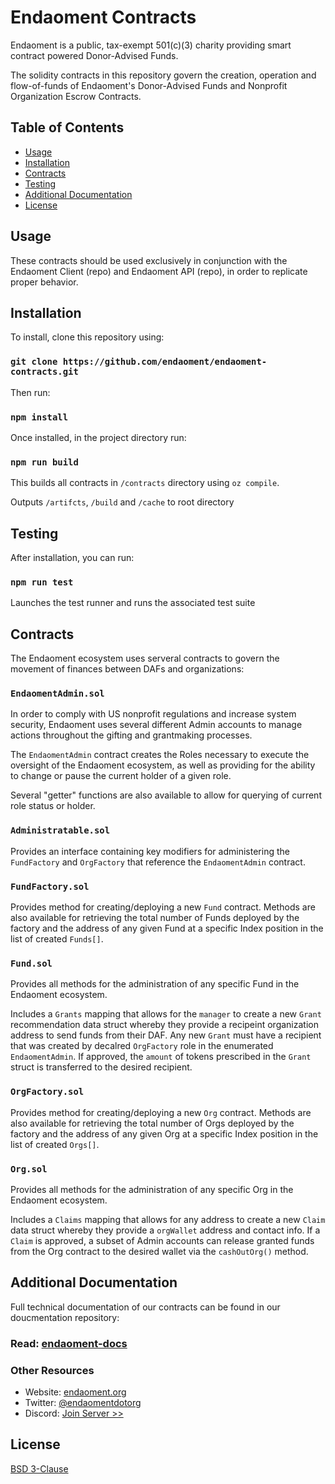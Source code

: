 # Endaoment Contracts
Endaoment is a public, tax-exempt 501(c)(3) charity providing smart contract powered Donor-Advised Funds. <br />

The solidity contracts in this repository govern the creation, operation and flow-of-funds of Endaoment's Donor-Advised Funds and Nonprofit Organization Escrow Contracts. <br/>

## Table of Contents
- [Usage](#usage)
- [Installation](#installation)
- [Contracts](#contracts)
- [Testing](#testing)
- [Additional Documentation](#additional_documentation)
- [License](#license)

## Usage
These contracts should be used exclusively in conjunction with the Endaoment Client (repo) and Endaoment API (repo), in order to replicate proper behavior.  

## Installation
To install, clone this repository using: 

### `git clone https://github.com/endaoment/endaoment-contracts.git`

Then run: 

### `npm install` 

Once installed, in the project directory run:

### `npm run build`

This builds all contracts in `/contracts` directory using `oz compile`.<br/>

Outputs `/artifcts`, `/build` and `/cache` to root directory

## Testing
After installation, you can run: 

### `npm run test`

Launches the test runner and runs the associated test suite<br />

## Contracts
The Endaoment ecosystem uses serveral contracts to govern the movement of finances between DAFs and organizations:

### `EndaomentAdmin.sol`
In order to comply with US nonprofit regulations and increase system security, Endaoment uses several different Admin accounts to manage actions throughout the gifting and grantmaking processes. <br />

The `EndaomentAdmin` contract creates the Roles necessary to execute the oversight of the Endaoment ecosystem, as well as providing for the ability to change or pause the current holder of a given role.  <br />

Several "getter" functions are also available to allow for querying of current role status or holder. 

### `Administratable.sol`
Provides an interface containing key modifiers for administering the `FundFactory` and `OrgFactory` that reference the `EndaomentAdmin` contract. 

### `FundFactory.sol`
Provides method for creating/deploying a new `Fund` contract. Methods are also available for retrieving the total number of Funds deployed by the factory and the address of any given Fund at a specific Index position in the list of created `Funds[]`. 

### `Fund.sol`
Provides all methods for the administration of any specific Fund in the Endaoment ecosystem. <br />

Includes a `Grants` mapping that allows for the `manager` to create a new `Grant` recommendation data struct whereby they provide a recipeint organization address to send funds from their DAF. Any new `Grant` must have a recipient that was created by decalred `OrgFactory` role in the enumerated `EndaomentAdmin`. If approved, the `amount` of tokens prescribed in the `Grant` struct is transferred to the desired recipient.  

### `OrgFactory.sol`
Provides method for creating/deploying a new `Org` contract. Methods are also available for retrieving the total number of Orgs deployed by the factory and the address of any given Org at a specific Index position in the list of created `Orgs[]`. 

### `Org.sol`
Provides all methods for the administration of any specific Org in the Endaoment ecosystem. <br />

Includes a `Claims` mapping that allows for any address to create a new `Claim` data struct whereby they provide a `orgWallet` address and contact info. If a `Claim` is approved, a subset of Admin accounts can release granted funds from the Org contract to the desired wallet via the `cashOutOrg()` method.


## Additional Documentation
Full technical documentation of our contracts can be found in our doucmentation repository: 

### Read: [endaoment-docs](https://github.com/endaoment/endaoment-docs)

### Other Resources
- Website: [endaoment.org](https://endaoment.org)
- Twitter: [@endaomentdotorg](https://twitter.com/endaomentdotorg)
- Discord: [Join Server >>](https://discord.gg/9xZCgca)

## License
[BSD 3-Clause](LICENSE)

